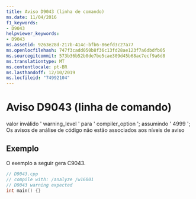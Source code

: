 ```yaml
---
title: Aviso D9043 (linha de comando)
ms.date: 11/04/2016
f1_keywords:
- D9043
helpviewer_keywords:
- D9043
ms.assetid: 9263e28d-217b-414c-bfb6-86efd3c27a77
ms.openlocfilehash: 747f3cadd050b8f36c13fd28ae123f7a6dbdfb05
ms.sourcegitcommit: 573b36b52b0de7be5cae309d45b68ac7ecf9a6d8
ms.translationtype: MT
ms.contentlocale: pt-BR
ms.lasthandoff: 12/10/2019
ms.locfileid: "74992104"
---
```

# <a name="command-line-warning-d9043"></a>Aviso D9043 (linha de comando)

valor inválido ' warning_level ' para ' compiler_option '; assumindo ' 4999 '; Os avisos de análise de código não estão associados aos níveis de aviso

## <a name="example"></a>Exemplo

O exemplo a seguir gera C9043.

```cpp
// D9043.cpp
// compile with: /analyze /w16001
// D9043 warning expected
int main() {}
```
